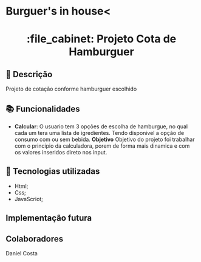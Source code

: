 # Burguer's in house<
<h1 align="center">:file_cabinet: Projeto Cota de Hamburguer</h1>

## :memo: Descrição
Projeto de cotação conforme hamburguer escolhido

## :books: Funcionalidades
* <b>Calcular</b>: O usuario tem 3 opções de escolha de hamburgue, no qual cada um tera uma lista de igredientes. Tendo disponivel a opção de consumo com ou sem bebida.
  <b>Objetivo</b> Objetivo do projeto foi trabalhar com o principio da calculadora, porem de forma mais dinamica e com os valores inseridos direto nos input.

## :wrench: Tecnologias utilizadas
* Html;
* Css;
* JavaScriot;


## Implementação futura

  
##  Colaboradores
<table>
Daniel Costa 
</table>
